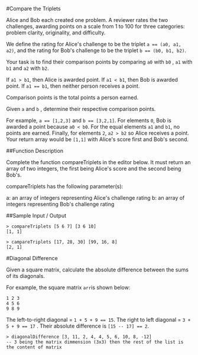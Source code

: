 #Compare the Triplets

Alice and Bob each created one problem. A reviewer rates the two challenges, awarding points on a scale from 1 to 100 for three categories: problem clarity, originality, and difficulty.

We define the rating for Alice's challenge to be the triplet `a == (a0, a1, a2)`, and the rating for Bob's challenge to be the triplet `b == (b0, b1, b2)`.

Your task is to find their comparison points by comparing `a0` with `b0` , `a1` with `b1` and `a2` with `b2`.

If `a1 > b1`, then Alice is awarded  point.
If `a1 < b1`, then Bob is awarded  point.
If `a1 == b1`, then neither person receives a point.

Comparison points is the total points a person earned.

Given `a` and `b` , determine their respective comparison points.

For example, `a == [1,2,3]` and `b == [3,2,1]`. For elements `0`, Bob is awarded a point because `a0 < b0`. For the equal elements `a1` and `b1`, no points are earned. Finally, for elements `2`, `a2 > b2` so Alice receives a point. Your return array would be `[1,1]` with Alice's score first and Bob's second.

##Function Description

Complete the function compareTriplets in the editor below. It must return an array of two integers, the first being Alice's score and the second being Bob's.

compareTriplets has the following parameter(s):

a: an array of integers representing Alice's challenge rating
b: an array of integers representing Bob's challenge rating


##Sample Input / Output
```
> compareTriplets [5 6 7] [3 6 10]
[1, 1]

> campareTriplets [17, 28, 30] [99, 16, 8]
[2, 1]
```


#Diagonal Difference

Given a square matrix, calculate the absolute difference between the sums of its diagonals.

For example, the square matrix `arr`is shown below:

```
1 2 3
4 5 6
9 8 9
```

The left-to-right diagonal = `1 + 5 + 9 == 15`. The right to left diagonal = `3 + 5 + 9 == 17` . Their absolute difference is `[15 -- 17] == 2`.

```
> diagonalDifference [3, 11, 2, 4, 4, 5, 6, 10, 8, -12]
-- 3 being the matrix dimmension (3x3) then the rest of the list is the content of matrix
```
